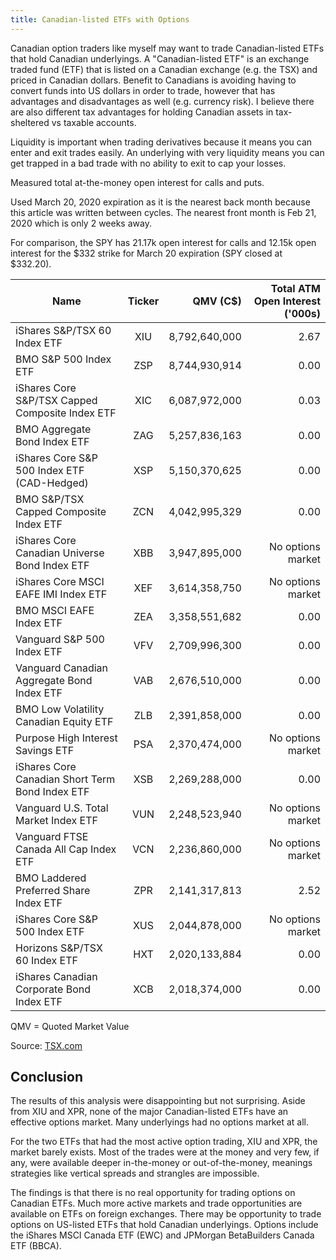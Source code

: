 ```yaml
---
title: Canadian-listed ETFs with Options
---
```


Canadian option traders like myself may want to trade Canadian-listed ETFs that hold Canadian underlyings. A "Canadian-listed ETF" is an exchange traded fund (ETF) that is listed on a Canadian exchange (e.g. the TSX) and priced in Canadian dollars. Benefit to Canadians is avoiding having to convert funds into US dollars in order to trade, however that has advantages and disadvantages as well (e.g. currency risk). I believe there are also different tax advantages for holding Canadian assets in tax-sheltered vs taxable accounts.

Liquidity is important when trading derivatives because it means you can enter and exit trades easily. An underlying with very liquidity means you can get trapped in a bad trade with no ability to exit to cap your losses.

Measured total at-the-money open interest for calls and puts.

Used  March 20, 2020 expiration as it is the nearest back month because this article was written between cycles. The nearest front month is Feb 21, 2020 which is only 2 weeks away.

For comparison, the SPY has 21.17k open interest for calls and 12.15k open interest for the $332 strike for March 20 expiration (SPY closed at $332.20).

| Name                                            | Ticker |      QMV (C$) | Total ATM Open Interest ('000s) |
| ----------------------------------------------- |:------:| -------------:| -------------------------------:|
| iShares S&P/TSX 60 Index ETF                    |  XIU   | 8,792,640,000 |                            2.67 |
| BMO S&P 500 Index ETF                           |  ZSP   | 8,744,930,914 |                            0.00 |
| iShares Core S&P/TSX Capped Composite Index ETF |  XIC   | 6,087,972,000 |                            0.03 |
| BMO Aggregate Bond Index ETF                    |  ZAG   | 5,257,836,163 |                            0.00 |
| iShares Core S&P 500 Index ETF (CAD-Hedged)     |  XSP   | 5,150,370,625 |                            0.00 |
| BMO S&P/TSX Capped Composite Index ETF          |  ZCN   | 4,042,995,329 |                            0.00 |
| iShares Core Canadian Universe Bond Index ETF   |  XBB   | 3,947,895,000 |               No options market |
| iShares Core MSCI EAFE IMI Index ETF            |  XEF   | 3,614,358,750 |               No options market |
| BMO MSCI EAFE Index ETF                         |  ZEA   | 3,358,551,682 |                            0.00 |
| Vanguard S&P 500 Index ETF                      |  VFV   | 2,709,996,300 |                            0.00 |
| Vanguard Canadian Aggregate Bond Index ETF      |  VAB   | 2,676,510,000 |                            0.00 |
| BMO Low Volatility Canadian Equity ETF          |  ZLB   | 2,391,858,000 |                            0.00 |
| Purpose High Interest Savings ETF               |  PSA   | 2,370,474,000 |               No options market |
| iShares Core Canadian Short Term Bond Index ETF |  XSB   | 2,269,288,000 |                            0.00 |
| Vanguard U.S. Total Market Index ETF            |  VUN   | 2,248,523,940 |               No options market |
| Vanguard FTSE Canada All Cap Index ETF          |  VCN   | 2,236,860,000 |               No options market |
| BMO Laddered Preferred Share Index ETF          |  ZPR   | 2,141,317,813 |                            2.52 |
| iShares Core S&P 500 Index ETF                  |  XUS   | 2,044,878,000 |               No options market |
| Horizons S&P/TSX 60 Index ETF                   |  HXT   | 2,020,133,884 |                            0.00 |
| iShares Canadian Corporate Bond Index ETF       |  XCB   | 2,018,374,000 |                            0.00 |

QMV = Quoted Market Value

Source: [TSX.com](https://www.tsx.com/listings/listing-with-us/sector-and-product-profiles/exchange-traded-funds)

## Conclusion

The results of this analysis were disappointing but not surprising. Aside from XIU and XPR, none of the major Canadian-listed ETFs have an effective options market. Many underlyings had no options market at all.

For the two ETFs that had the most active option trading, XIU and XPR, the market barely exists. Most of the trades were at the money and very few, if any, were available deeper in-the-money or out-of-the-money, meanings strategies like vertical spreads and strangles are impossible.

The findings is that there is no real opportunity for trading options on Canadian ETFs. Much more active markets and trade opportunities are available on ETFs on foreign exchanges. There may be opportunity to trade options on US-listed ETFs that hold Canadian underlyings. Options include the iShares MSCI Canada ETF (EWC) and JPMorgan BetaBuilders Canada ETF (BBCA).

